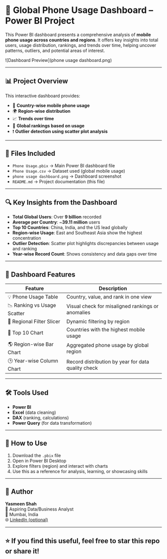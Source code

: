 # 📱 Global Phone Usage Dashboard – Power BI Project

This Power BI dashboard presents a comprehensive analysis of **mobile phone usage across countries and regions**. It offers key insights into total users, usage distribution, rankings, and trends over time, helping uncover patterns, outliers, and potential areas of interest.

![Dashboard Preview](phone usage dashboard.png)

---

## 📊 Project Overview

This interactive dashboard provides:

- 📌 **Country-wise mobile phone usage**
- 🌍 **Region-wise distribution**
- 📈 **Trends over time**
- 🥇 **Global rankings based on usage**
- ❗ **Outlier detection using scatter plot analysis**

---

## 📁 Files Included

- `Phone Usage.pbix` → Main Power BI dashboard file
- `Phone Usage.csv` → Dataset used (global mobile usage)
- `phone usage dashboard.png` → Dashboard screenshot
- `README.md` → Project documentation (this file)

---

## 🔍 Key Insights from the Dashboard

- **Total Global Users**: Over **9 billion** recorded
- **Average per Country**: ~**39.11 million** users
- **Top 10 Countries**: China, India, and the US lead globally
- **Region-wise Usage**: East and Southeast Asia show the highest concentration
- **Outlier Detection**: Scatter plot highlights discrepancies between usage and ranking
- **Year-wise Record Count**: Shows consistency and data gaps over time

---

## 📌 Dashboard Features

| Feature                        | Description                                                  |
|-------------------------------|--------------------------------------------------------------|
| 💡 Phone Usage Table          | Country, value, and rank in one view                         |
| 📉 Ranking vs Usage Scatter   | Visual check for misaligned rankings or anomalies            |
| 📍 Regional Filter Slicer     | Dynamic filtering by region                                  |
| 🥇 Top 10 Chart               | Countries with the highest mobile usage                      |
| 🌎 Region-wise Bar Chart      | Aggregated phone usage by global region                      |
| 🕒 Year-wise Column Chart     | Record distribution by year for data quality check           |

---

## 🛠 Tools Used

- **Power BI**
- **Excel** (data cleaning)
- **DAX** (ranking, calculations)
- **Power Query** (for data transformation)

---

## 🚀 How to Use

1. Download the `.pbix` file
2. Open in Power BI Desktop
3. Explore filters (region) and interact with charts
4. Use this as a reference for analysis, learning, or showcasing skills

---

## 📌 Author

**Yasmeen Shah**  
💼 Aspiring Data/Business Analyst  
📍 Mumbai, India  
🌐 [LinkedIn (optional)](https://linkedin.com/in/your-profile)

---

## ⭐️ If you find this useful, feel free to star this repo or share it!
